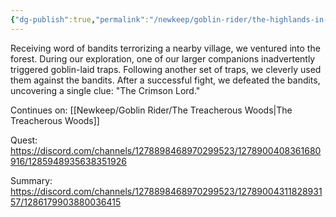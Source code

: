 ```yaml
---
{"dg-publish":true,"permalink":"/newkeep/goblin-rider/the-highlands-in-peril/","updated":"2025-03-24T10:25:12.960+05:30"}
---
```


Receiving word of bandits terrorizing a nearby village, we ventured into the forest. During our exploration, one of our larger companions inadvertently triggered goblin-laid traps. Following another set of traps, we cleverly used them against the bandits. After a successful fight, we defeated the bandits, uncovering a single clue: "The Crimson Lord."

Continues on: [[Newkeep/Goblin Rider/The Treacherous Woods\|The Treacherous Woods]]

Quest:
https://discord.com/channels/1278898468970299523/1278900408361680916/1285948935638351926

Summary:
https://discord.com/channels/1278898468970299523/1278900431182893157/1286179903880036415